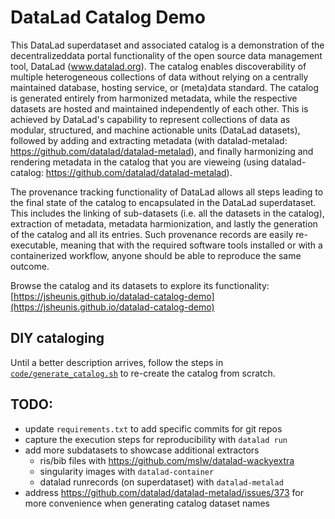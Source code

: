 # DataLad Catalog Demo

This DataLad superdataset and associated catalog is a demonstration of the
decentralizeddata portal functionality of
the open source data management tool, DataLad (www.datalad.org). The catalog enables
discoverability of multiple heterogeneous collections of data without relying on a
centrally maintained database, hosting service, or (meta)data standard. The catalog
is generated entirely from harmonized metadata, while the respective datasets are
hosted and maintained independently of each other. This is achieved by DataLad's
capability to represent collections of data as modular, structured, and machine
actionable units (DataLad datasets), followed by adding and extracting metadata
(with datalad-metalad: https://github.com/datalad/datalad-metalad), and finally
harmonizing and rendering metadata in the catalog that you are vieweing (using
datalad-catalog: https://github.com/datalad/datalad-metalad).

The provenance tracking functionality of DataLad allows all steps leading to the
final state of the catalog to encapsulated in the DataLad superdataset. This includes the
linking of sub-datasets (i.e. all the datasets in the catalog), extraction of metadata,
metadata harmionization, and lastly the generation of the catalog and all its entries.
Such provenance records are easily re-executable, meaning that with the required
software tools installed or with a containerized workflow, anyone should be able
to reproduce the same outcome.

Browse the catalog and its datasets to explore its functionality:
[https://jsheunis.github.io/datalad-catalog-demo](https://jsheunis.github.io/datalad-catalog-demo)

## DIY cataloging

Until a better description arrives, follow the steps in [`code/generate_catalog.sh`](code/generate_catalog.sh) to re-create the catalog from scratch.

## TODO:

- update `requirements.txt` to add specific commits for git repos
- capture the execution steps for reproducibility with `datalad run`
- add more subdatasets to showcase additional extractors
    - ris/bib files with https://github.com/mslw/datalad-wackyextra
    - singularity images with `datalad-container` 
    - datalad runrecords (on superdataset) with `datalad-metalad`
- address https://github.com/datalad/datalad-metalad/issues/373 for more convenience when generating catalog dataset names 
